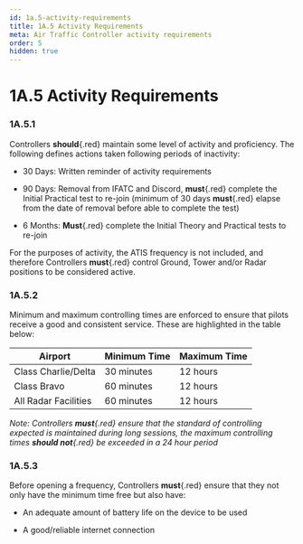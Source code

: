 ```yaml
---
id: 1a.5-activity-requirements
title: 1A.5 Activity Requirements
meta: Air Traffic Controller activity requirements
order: 5
hidden: true
---
```


# 1A.5  Activity Requirements

 

### 1A.5.1    

Controllers **should**{.red} maintain some level of activity and proficiency. The following defines actions taken following periods of inactivity:

 

 -    30 Days:   Written reminder of activity requirements

 -    90 Days:   Removal from IFATC and Discord, **must**{.red} complete the Initial Practical test to re-join (minimum of 30 days **must**{.red} elapse from the date of removal before able to complete the test)

 -    6 Months:  **Must**{.red} complete the Initial Theory and Practical tests to re-join

 

For the purposes of activity, the ATIS frequency is not included, and therefore Controllers **must**{.red} control Ground, Tower and/or Radar positions to be considered active.



### 1A.5.2    

Minimum and maximum controlling times are enforced to ensure that pilots receive a good and consistent service. These are highlighted in the table below: 

 

| Airport              | Minimum Time | Maximum Time |
| -------------------- | ------------ | ------------ |
| Class Charlie/Delta  | 30 minutes   | 12 hours     |
| Class Bravo          | 60 minutes   | 12 hours     |
| All Radar Facilities | 60 minutes   | 12 hours     |

*Note: Controllers **must**{.red} ensure that the standard of controlling expected is maintained during long sessions, the maximum controlling times **should not**{.red} be exceeded in a 24 hour period*



### 1A.5.3    

Before opening a frequency, Controllers **must**{.red} ensure that they not only have the minimum time free but also have:

 

 -    An adequate amount of battery life on the device to be used

 -    A good/reliable internet connection

 